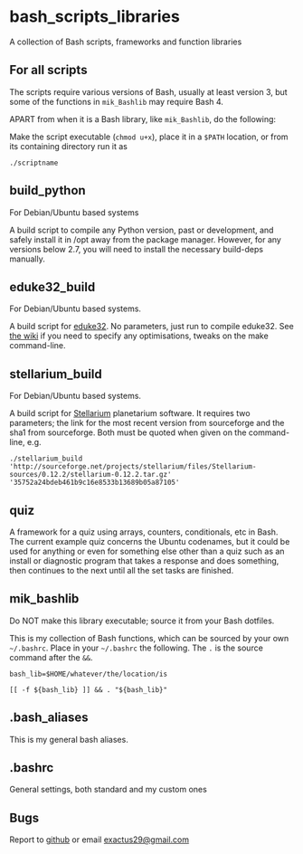 bash_scripts_libraries
======================

A collection of Bash scripts, frameworks and function libraries


## For all scripts

The scripts require various versions of Bash, usually at least version 3, but
some of the functions in `mik_Bashlib` may require Bash 4.

APART from when it is a Bash library, like `mik_Bashlib`, do the following:

Make the script executable (`chmod u+x`), place it in a `$PATH` location, or 
from its containing directory run it as

    ./scriptname
    
## build_python

For Debian/Ubuntu based systems

A build script to compile any Python version, past or development, and safely install it in
/opt away from the package manager. However, for any versions below 2.7, you will need to install
the necessary build-deps manually.
    
## eduke32_build

For Debian/Ubuntu based systems.

A build script for [eduke32](http://www.eduke32.com). No parameters, just
run to compile eduke32. See [the wiki](http://wiki.eduke32.com/wiki/Building_EDuke32_on_Linux)
if you need to specify any optimisations, tweaks on the make command-line.

## stellarium_build     

For Debian/Ubuntu based systems.

A build script for [Stellarium](http://www.stellarium.org) planetarium software.
It requires two parameters; the link for the most recent version from sourceforge and the
sha1 from sourceforge. Both must be quoted when given on the command-line, e.g.

    ./stellarium_build 'http://sourceforge.net/projects/stellarium/files/Stellarium-sources/0.12.2/stellarium-0.12.2.tar.gz' '35752a24bdeb461b9c16e8533b13689b05a87105'

## quiz

A framework for a quiz using arrays, counters, conditionals, etc in Bash.
The current example quiz concerns the Ubuntu codenames, but it could be used
for anything or even for something else other than a quiz such as an install
or diagnostic program that takes a response and does something, then continues
to the next until all the set tasks are finished.

## mik_bashlib

Do NOT make this library executable; source it from your Bash dotfiles.

This is my collection of Bash functions, which can be sourced by your own `~/.bashrc`.
Place in your `~/.bashrc` the following. The `.` is the source command after the `&&`.

    bash_lib=$HOME/whatever/the/location/is

    [[ -f ${bash_lib} ]] && . "${bash_lib}"
    
## .bash_aliases

This is my general bash aliases.
 
## .bashrc

General settings, both standard and my custom ones
 
## Bugs

Report to [github](https://github.com/Exactus29/bash_scripts_libraries/issues) or email <exactus29@gmail.com>

